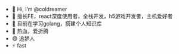 - 👋 Hi, I’m @coldreamer
- 👀 擅长FE，react深度使用者，全栈开发，h5游戏开发者，主机爱好者
- 🌱 目前在学习golang，搭建个人知识库
- 💞️ 热血，爱折腾
- 😄 追梦人
- ⚡ fast

<!---
coldreamer/coldreamer is a ✨ special ✨ repository because its `README.md` (this file) appears on your GitHub profile.
You can click the Preview link to take a look at your changes.
--->
